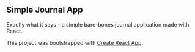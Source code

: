 ## Simple Journal App

Exactly what it says - a simple bare-bones journal application made with React. 



This project was bootstrapped with [Create React App](https://github.com/facebook/create-react-app).